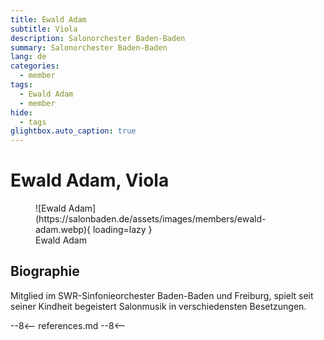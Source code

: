 ```yaml
---
title: Ewald Adam
subtitle: Viola
description: Salonorchester Baden-Baden
summary: Salonorchester Baden-Baden
lang: de
categories:
  - member
tags:
  - Ewald Adam
  - member
hide:
  - tags
glightbox.auto_caption: true
---
```


# Ewald Adam, Viola

<!-- more -->

<figure markdown>
  ![Ewald Adam](https://salonbaden.de/assets/images/members/ewald-adam.webp){ loading=lazy }
  <figcaption>Ewald Adam</figcaption>
</figure>

## Biographie

Mitglied im SWR-Sinfonieorchester Baden-Baden und Freiburg, spielt seit seiner Kindheit begeistert Salonmusik in verschiedensten Besetzungen.

--8<--
references.md
--8<--
